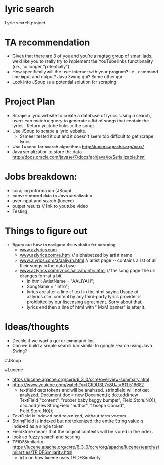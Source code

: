 # lyric search
Lyric search project

# TA recommendation
- Given that there are 3 of you and you’re a ragtag group of smart lads, we’d like you to really try to implement the YouTube links functionality (i.e., no longer “potentially”)
- How specifically will the user interact with your program?  i.e., command line input and output?  Java Swing gui?  Some other gui
- Look into JSoup as a potential solution for scraping.

# Project Plan
- Scrape a lyric website to create a database of lyrics. Using a search, users can match a query to generate a list of songs that contain the lyrics
. Return youtube links to the songs.
- Use JSoup to scrape a lyric website. 
	- Sameer tested it out and it doesn't seem too difficult to get scrape lyrics
- Use Lucene for search algorithms http://lucene.apache.org/core/
- Java serialization to store the data http://docs.oracle.com/javase/7/docs/api/java/io/Serializable.html
	
# Jobs breakdown:
- scraping information (JSoup)
- convert stored data to Java serializable 		
- user input and search (lucene)
- output results // link to youtube video 	
- Testing

# Things to figure out
- figure out how to navigate the website for scraping
	- www.azlyrics.com
	- www.azlyrics.com/a.html // alphabetized by artist name 
	- www.alyrics.com/a/aaliyah.html // artist page -- contains a list of all their songs in the data base
	- www.azlyrics.com/lyrics/aaliyah/intro.html // the song page. the url changes format a bit  
		- in html: ArtistName = "AALIYAH"; 
		- SongName = "intro";
		- lyrics are after a line of text in the html saying Usage of azlyrics.com content by any third-party lyrics provider is prohibited by our liscensing agreement. Sorry about that. 
		- lyrics end then a line of html with " MxM banner" is after it. 

# Ideas/thoughts
- Decide if we want a gui or command line.
- Can we build a simple search bar similar to google search using Java Swing?

#JSoup

#Lucene
- https://lucene.apache.org/core/6_3_0/core/overview-summary.html
- https://www.youtube.com/watch?v=fCK9U3L7c8U#t=811.516682
	- textfield gets tokens and will be analyzed. stringfield will not get analyzed.
Document doc = new Document();
doc.add(new TextField("content", "rubber baby buggy bumper", Field.Store.NO));
doc.add(new StringField("author", "Joseph Conrad", Field.Store.NO));
- TextField is indexed and tokenized, without term vectors. 
- StringField is indexed but not tokenized: the entire String value is indexed as a single token
- FieldStore means that the original contents will be stored in the index. 
- look up fuzzy search and scoring
- TFIDFSimilarity -- https://lucene.apache.org/core/6_3_0/core/org/apache/lucene/search/similarities/TFIDFSimilarity.html 
	- info on how lucene uses TFIDFSimilarity

